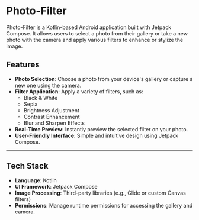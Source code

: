 # Photo-Filter

Photo-Filter is a Kotlin-based Android application built with Jetpack Compose. It allows users to select a photo from their gallery or take a new photo with the camera and apply various filters to enhance or stylize the image.

## Features
- **Photo Selection**: Choose a photo from your device's gallery or capture a new one using the camera.
- **Filter Application**: Apply a variety of filters, such as:
  - Black & White
  - Sepia
  - Brightness Adjustment
  - Contrast Enhancement
  - Blur and Sharpen Effects
- **Real-Time Preview**: Instantly preview the selected filter on your photo.
- **User-Friendly Interface**: Simple and intuitive design using Jetpack Compose.

---

## Tech Stack
- **Language**: Kotlin
- **UI Framework**: Jetpack Compose
- **Image Processing**: Third-party libraries (e.g., Glide or custom Canvas filters)
- **Permissions**: Manage runtime permissions for accessing the gallery and camera.
